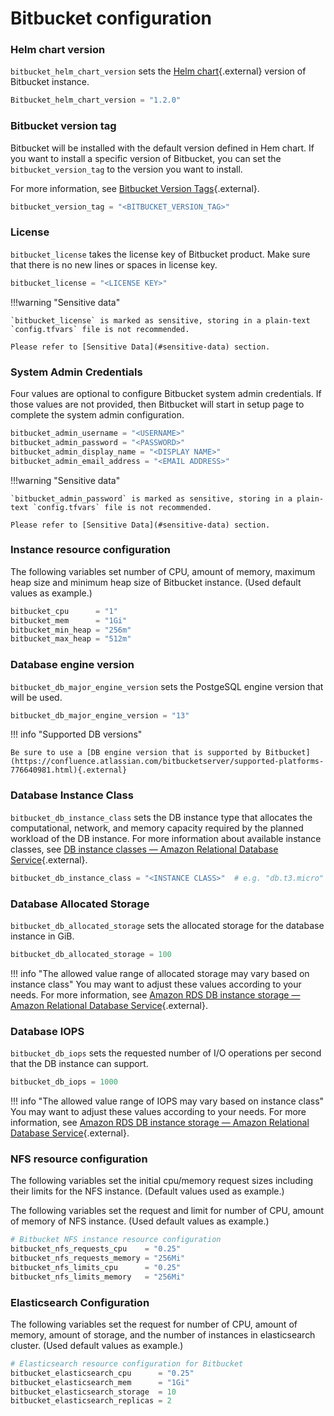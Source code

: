 # Bitbucket configuration

### Helm chart version

`bitbucket_helm_chart_version` sets the [Helm chart](https://github.com/atlassian/data-center-helm-charts){.external} version of Bitbucket instance.

```terraform
Bitbucket_helm_chart_version = "1.2.0"
```

### Bitbucket version tag

Bitbucket will be installed with the default version defined in Hem chart. If you want to install a specific version of Bitbucket, you can set the `bitbucket_version_tag` to the version you want to install.

For more information, see [Bitbucket Version Tags](https://hub.docker.com/r/atlassian/bitbucket/tags){.external}.

```terraform
bitbucket_version_tag = "<BITBUCKET_VERSION_TAG>"
```


### License

`bitbucket_license` takes the license key of Bitbucket product. Make sure that there is no new lines or spaces in license key.

```terraform
bitbucket_license = "<LICENSE KEY>"
```

!!!warning "Sensitive data"

    `bitbucket_license` is marked as sensitive, storing in a plain-text `config.tfvars` file is not recommended. 

    Please refer to [Sensitive Data](#sensitive-data) section.

### System Admin Credentials 

Four values are optional to configure Bitbucket system admin credentials. If those values are not provided, then Bitbucket will start in setup page to complete the system admin configuration.

```terraform
bitbucket_admin_username = "<USERNAME>"
bitbucket_admin_password = "<PASSWORD>"
bitbucket_admin_display_name = "<DISPLAY NAME>"
bitbucket_admin_email_address = "<EMAIL ADDRESS>"
```

!!!warning "Sensitive data"

    `bitbucket_admin_password` is marked as sensitive, storing in a plain-text `config.tfvars` file is not recommended.

    Please refer to [Sensitive Data](#sensitive-data) section.

### Instance resource configuration

The following variables set number of CPU, amount of memory, maximum heap size and minimum heap size of Bitbucket instance. (Used default values as example.)

```terraform
bitbucket_cpu      = "1"
bitbucket_mem      = "1Gi"
bitbucket_min_heap = "256m"
bitbucket_max_heap = "512m"
```

### Database engine version

`bitbucket_db_major_engine_version` sets the PostgeSQL engine version that will be used.

```terraform
bitbucket_db_major_engine_version = "13" 
```

!!! info "Supported DB versions"

    Be sure to use a [DB engine version that is supported by Bitbucket](https://confluence.atlassian.com/bitbucketserver/supported-platforms-776640981.html){.external} 

### Database Instance Class

`bitbucket_db_instance_class` sets the DB instance type that allocates the computational, network, and memory capacity required by the planned workload of the DB instance. For more information about available instance classes, see [DB instance classes — Amazon Relational Database Service](https://docs.aws.amazon.com/AmazonRDS/latest/UserGuide/Concepts.DBInstanceClass.html){.external}.

```terraform
bitbucket_db_instance_class = "<INSTANCE CLASS>"  # e.g. "db.t3.micro"
```

### Database Allocated Storage

`bitbucket_db_allocated_storage` sets the allocated storage for the database instance in GiB.

```terraform
bitbucket_db_allocated_storage = 100 
```

!!! info "The allowed value range of allocated storage may vary based on instance class"
You may want to adjust these values according to your needs. For more information, see [Amazon RDS DB instance storage — Amazon Relational Database Service](https://docs.aws.amazon.com/AmazonRDS/latest/UserGuide/CHAP_Storage.html){.external}.

### Database IOPS

`bitbucket_db_iops` sets the requested number of I/O operations per second that the DB instance can support.

```terraform
bitbucket_db_iops = 1000
```

!!! info "The allowed value range of IOPS may vary based on instance class"
You may want to adjust these values according to your needs. For more information, see [Amazon RDS DB instance storage — Amazon Relational Database Service](https://docs.aws.amazon.com/AmazonRDS/latest/UserGuide/CHAP_Storage.html){.external}.

### NFS resource configuration

The following variables set the initial cpu/memory request sizes including their limits for the NFS instance. (Default values used as example.)


The following variables set the request and limit for number of CPU, amount of memory of NFS instance. (Used default values as example.)

```terraform
# Bitbucket NFS instance resource configuration
bitbucket_nfs_requests_cpu    = "0.25"
bitbucket_nfs_requests_memory = "256Mi"
bitbucket_nfs_limits_cpu      = "0.25"
bitbucket_nfs_limits_memory   = "256Mi"
```

### Elasticsearch Configuration

The following variables set the request for number of CPU, amount of memory, amount of storage, and the number of instances in elasticsearch cluster. (Used default values as example.)

```terraform
# Elasticsearch resource configuration for Bitbucket
bitbucket_elasticsearch_cpu      = "0.25"
bitbucket_elasticsearch_mem      = "1Gi"
bitbucket_elasticsearch_storage  = 10
bitbucket_elasticsearch_replicas = 2
```